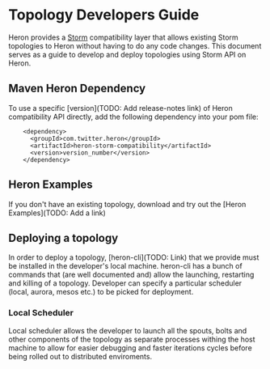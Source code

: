 # Topology Developers Guide

Heron provides a [Storm](http://storm.apache.org/) compatibility layer that
allows existing Storm topologies to Heron without having to do any code
changes. This document serves as a guide to develop and deploy topologies
using Storm API on Heron.

## Maven Heron Dependency

To use a specific [version](TODO: Add release-notes link) of Heron
compatibility API directly, add the following dependency into your
pom file:

        <dependency>
          <groupId>com.twitter.heron</groupId>
          <artifactId>heron-storm-compatibility</artifactId>
          <version>version_number</version>
        </dependency>


## Heron Examples

If you don't have an existing topology, download and try out the
[Heron Examples](TODO: Add a link)

## Deploying a topology

In order to deploy a topology, [heron-cli](TODO: Link) that we provide must be
installed in the developer's local machine. heron-cli has a bunch of commands
that (are well documented and) allow the launching, restarting and killing of
a topology. Developer can specify a particular scheduler (local, aurora, mesos etc.)
to be picked for deployment.

### Local Scheduler

Local scheduler allows the developer to launch all the spouts, bolts and other
components of the topology as separate processes withing the host machine to allow
for easier debugging and faster iterations cycles before being rolled out to distributed
enviroments.


